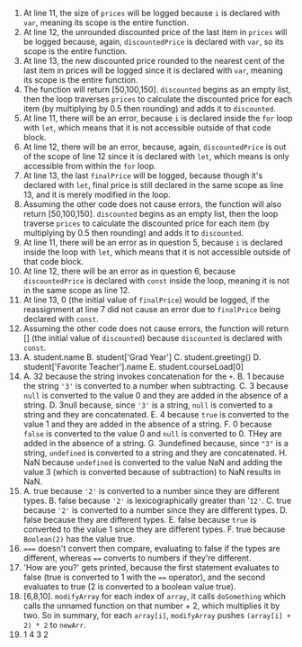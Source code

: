 1. At line 11, the size of `prices` will be logged because `i` is declared with `var`, meaning its scope is the entire function.
2. At line 12, the unrounded discounted price of the last item in `prices` will be logged because, again, `discountedPrice` is declared with `var`, so its scope is the entire function.
3. At line 13, the new discounted price rounded to the nearest cent of the last item in prices will be logged since it is declared with `var`, meaning its scope is the entire function.
4. The function will return [50,100,150]. `discounted` begins as an empty list, then the loop traverses `prices` to calculate the discounted price for each item (by multiplying by 0.5 then rounding) and adds it to `discounted`.
5. At line 11, there will be an error, because `i` is declared inside the `for` loop with `let`, which means that it is not accessible outside of that code block. 
6. At line 12, there will be an error, because, again, `discountedPrice` is out of the scope of line 12 since it is declared with `let`, which means is only accessible from within the `for` loop.
7. At line 13, the last `finalPrice` will be logged, because though it's declared with `let`, final price is still declared in the same scope as line 13, and it is merely modified in the loop.
8. Assuming the other code does not cause errors, the function will also return [50,100,150]. `discounted` begins as an empty list, then the loop traverse `prices` to calculate the discounted price for each item (by multiplying by 0.5 then rounding) and adds it to `discounted`.
9. At line 11, there will be an error as in question 5, because `i` is declared inside the loop with `let`, which means that it is not accessible outside of that code block.
10. At line 12, there will be an error as in question 6, because `discountedPrice` is declared with `const` inside the loop, meaning it is not in the same scope as line 12.
11. At line 13, 0 (the initial value of `finalPrice`) would be logged, if the reassignment at line 7 did not cause an error due to `finalPrice` being declared with `const`.
12. Assuming the other code does not cause errors, the function will return [] (the initial value of `discounted`) because `discounted` is declared with `const`.
13. A. student.name
    B. student['Grad Year'] 
    C. student.greeting()
    D. student['Favorite Teacher'].name
    E. student.courseLoad[0]
14. A. 32 because the string invokes concatenation for the `+`.
    B. 1 because the string `'3'` is converted to a number when subtracting.
    C. 3 because `null` is converted to the value 0 and they are added in the absence of a string.
    D. 3null because, since `'3'` is a string, `null` is converted to a string and they are concatenated.
    E. 4 because `true` is converted to the value 1 and they are added in the absence of a string.
    F. 0 because `false` is converted to the value 0 and `null` is converted to 0. THey are added in the absence of a string.
    G. 3undefined because, since `"3"` is a string, `undefined` is converted to a string and they are concatenated.
    H. NaN because `undefined` is converted to the value NaN and adding the value 3 (which is converted because of subtraction) to NaN results in NaN.
15. A. true because `'2'` is converted to a number since they are different types.
    B. false because `'2'` is lexicographically greater than '`12'`.
    C. true because `'2'` is converted to a number since they are different types.
    D. false because they are different types.
    E. false because `true` is converted to the value 1 since they are different types.
    F. true because `Boolean(2)` has the value true.
16. `===` doesn't convert then compare, evaluating to false if the types are different, whereas `==` converts to numbers if they're different.
17. 'How are you?' gets printed, because the first statement evaluates to false (true is converted to 1 with the `==` operator), and the second evaluates to true (2 is converted to a boolean value true).
19. [6,8,10]. `modifyArray` for each index of `array`, it calls `doSomething` which calls the unnamed function on that number + 2, which multiplies it by two. So in summary, for each `array[i]`, `modifyArray` pushes `(array[i] + 2) * 2` to `newArr`.  
21. 1 4 3 2
